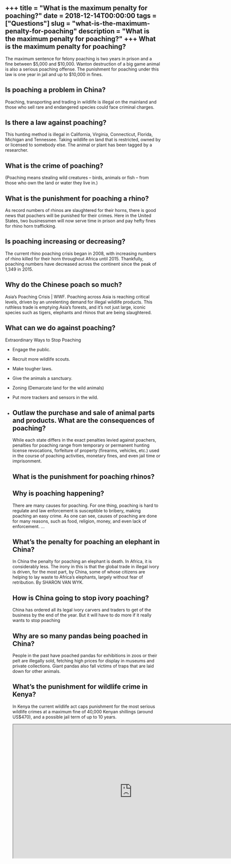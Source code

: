 +++
title = "What is the maximum penalty for poaching?"
date = 2018-12-14T00:00:00
tags = ["Questions"]
slug = "what-is-the-maximum-penalty-for-poaching"
description = "What is the maximum penalty for poaching?"
+++
What is the maximum penalty for poaching?
-----------------------------------------

The maximum sentence for felony poaching is two years in prison and a fine between $5,000 and $10,000. Wanton destruction of a big game animal is also a serious poaching offense. The punishment for poaching under this law is one year in jail and up to $10,000 in fines.

Is poaching a problem in China?
-------------------------------

Poaching, transporting and trading in wildlife is illegal on the mainland and those who sell rare and endangered species could face criminal charges.

Is there a law against poaching?
--------------------------------

This hunting method is illegal in California, Virginia, Connecticut, Florida, Michigan and Tennessee. Taking wildlife on land that is restricted, owned by or licensed to somebody else. The animal or plant has been tagged by a researcher.

What is the crime of poaching?
------------------------------

(Poaching means stealing wild creatures – birds, animals or fish – from those who own the land or water they live in.)

What is the punishment for poaching a rhino?
--------------------------------------------

As record numbers of rhinos are slaughtered for their horns, there is good news that poachers will be punished for their crimes. Here in the United States, two businessmen will now serve time in prison and pay hefty fines for rhino horn trafficking.

Is poaching increasing or decreasing?
-------------------------------------

The current rhino poaching crisis began in 2008, with increasing numbers of rhino killed for their horn throughout Africa until 2015. Thankfully, poaching numbers have decreased across the continent since the peak of 1,349 in 2015.

Why do the Chinese poach so much?
---------------------------------

Asia’s Poaching Crisis | WWF. Poaching across Asia is reaching critical levels, driven by an unrelenting demand for illegal wildlife products. This ruthless trade is emptying Asia’s forests, and it’s not just large, iconic species such as tigers, elephants and rhinos that are being slaughtered.

What can we do against poaching?
--------------------------------

Extraordinary Ways to Stop Poaching

- Engage the public.
- Recruit more wildlife scouts.
- Make tougher laws.
- Give the animals a sanctuary.
- Zoning (Demarcate land for the wild animals)
- Put more trackers and sensors in the wild.
- Outlaw the purchase and sale of animal parts and products. What are the consequences of poaching?
    --------------------------------------
    
    While each state differs in the exact penalties levied against poachers, penalties for poaching range from temporary or permanent hunting license revocations, forfeiture of property (firearms, vehicles, etc.) used in the course of poaching activities, monetary fines, and even jail time or imprisonment.
    
    What is the punishment for poaching rhinos?
    -------------------------------------------
    
    Why is poaching happening?
    --------------------------
    
    There are many causes for poaching. For one thing, poaching is hard to regulate and law enforcement is susceptible to bribery, making poaching an easy crime. As one can see, causes of poaching are done for many reasons, such as food, religion, money, and even lack of enforcement. …
    
    What’s the penalty for poaching an elephant in China?
    -----------------------------------------------------
    
    In China the penalty for poaching an elephant is death. In Africa, it is considerably less. The irony in this is that the global trade in illegal ivory is driven, for the most part, by China, some of whose citizens are helping to lay waste to Africa’s elephants, largely without fear of retribution. By SHARON VAN WYK.
    
    How is China going to stop ivory poaching?
    ------------------------------------------
    
    China has ordered all its legal ivory carvers and traders to get of the business by the end of the year. But it will have to do more if it really wants to stop poaching
    
    Why are so many pandas being poached in China?
    ----------------------------------------------
    
    People in the past have poached pandas for exhibitions in zoos or their pelt are illegally sold, fetching high prices for display in museums and private collections. Giant pandas also fall victims of traps that are laid down for other animals.
    
    What’s the punishment for wildlife crime in Kenya?
    --------------------------------------------------
    
    In Kenya the current wildlife act caps punishment for the most serious wildlife crimes at a maximum fine of 40,000 Kenyan shillings (around US$470), and a possible jail term of up to 10 years.
    
    <iframe allow="accelerometer; autoplay; clipboard-write; encrypted-media; gyroscope; picture-in-picture" allowfullscreen="" class="__youtube_prefs__  epyt-is-override  no-lazyload" data-no-lazy="1" data-origheight="433" data-origwidth="770" data-skipgform_ajax_framebjll="" height="433" id="_ytid_45216" loading="lazy" src="https://www.youtube.com/embed/mO7hvOtYnck?enablejsapi=1&autoplay=0&cc_load_policy=0&cc_lang_pref=&iv_load_policy=1&loop=0&modestbranding=0&rel=1&fs=1&playsinline=0&autohide=2&theme=dark&color=red&controls=1&" title="YouTube player" width="770"></iframe>